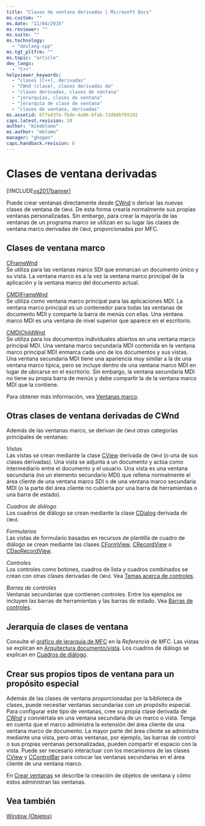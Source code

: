 ```yaml
---
title: "Clases de ventana derivadas | Microsoft Docs"
ms.custom: ""
ms.date: "11/04/2016"
ms.reviewer: ""
ms.suite: ""
ms.technology: 
  - "devlang-cpp"
ms.tgt_pltfrm: ""
ms.topic: "article"
dev_langs: 
  - "C++"
helpviewer_keywords: 
  - "clases [C++], derivadas"
  - "CWnd (clase), clases derivadas de"
  - "clases derivadas, clases de ventana"
  - "jerarquías, clases de ventana"
  - "jerarquía de clase de ventana"
  - "clases de ventana, derivadas"
ms.assetid: 6f7e437e-fbde-4a06-bfab-72d9dbf05292
caps.latest.revision: 10
author: "mikeblome"
ms.author: "mblome"
manager: "ghogen"
caps.handback.revision: 6
---
```

# Clases de ventana derivadas
[!INCLUDE[vs2017banner](../assembler/inline/includes/vs2017banner.md)]

Puede crear ventanas directamente desde [CWnd](../mfc/reference/cwnd-class.md) o derivar las nuevas clases de ventana de `CWnd`.  De esta forma crearía normalmente sus propias ventanas personalizadas.  Sin embargo, para crear la mayoría de las ventanas de un programa marco se utilizan en su lugar las clases de ventana marco derivadas de `CWnd`, proporcionadas por MFC.  
  
## Clases de ventana marco  
 [CFrameWnd](../mfc/reference/cframewnd-class.md)  
 Se utiliza para las ventanas marco SDI que enmarcan un documento único y su vista.  La ventana marco es a la vez la ventana marco principal de la aplicación y la ventana marco del documento actual.  
  
 [CMDIFrameWnd](../mfc/reference/cmdiframewnd-class.md)  
 Se utiliza como ventana marco principal para las aplicaciones MDI.  La ventana marco principal es un contenedor para todas las ventanas de documento MDI y comparte la barra de menús con ellas.  Una ventana marco MDI es una ventana de nivel superior que aparece en el escritorio.  
  
 [CMDIChildWnd](../mfc/reference/cmdichildwnd-class.md)  
 Se utiliza para los documentos individuales abiertos en una ventana marco principal MDI.  Una ventana marco secundaria MDI contenida en la ventana marco principal MDI enmarca cada uno de los documentos y sus vistas.  Una ventana secundaria MDI tiene una apariencia muy similar a la de una ventana marco típica, pero se incluye dentro de una ventana marco MDI en lugar de ubicarse en el escritorio.  Sin embargo, la ventana secundaria MDI no tiene su propia barra de menús y debe compartir la de la ventana marco MDI que la contiene.  
  
 Para obtener más información, vea [Ventanas marco](../mfc/frame-windows.md).  
  
## Otras clases de ventana derivadas de CWnd  
 Además de las ventanas marco, se derivan de `CWnd` otras categorías principales de ventanas:  
  
 *Vistas*  
 Las vistas se crean mediante la clase [CView](../mfc/reference/cview-class.md) derivada de `CWnd` \(o una de sus clases derivadas\).  Una vista se adjunta a un documento y actúa como intermediario entre el documento y el usuario.  Una vista es una ventana secundaria \(no un elemento secundario MDI\) que rellena normalmente el área cliente de una ventana marco SDI o de una ventana marco secundaria MDI \(o la parte del área cliente no cubierta por una barra de herramientas o una barra de estado\).  
  
 *Cuadros de diálogo*  
 Los cuadros de diálogo se crean mediante la clase [CDialog](../mfc/reference/cdialog-class.md) derivada de `CWnd`.  
  
 *Formularios*  
 Las vistas de formulario basadas en recursos de plantilla de cuadro de diálogo se crean mediante las clases [CFormView](../mfc/reference/cformview-class.md), [CRecordView](../mfc/reference/crecordview-class.md) o [CDaoRecordView](../mfc/reference/cdaorecordview-class.md).  
  
 *Controles*  
 Los controles como botones, cuadros de lista y cuadros combinados se crean con otras clases derivadas de `CWnd`.  Vea [Temas acerca de controles](../mfc/controls-mfc.md).  
  
 *Barras de controles*  
 Ventanas secundarias que contienen controles.  Entre los ejemplos se incluyen las barras de herramientas y las barras de estado.  Vea [Barras de controles](../mfc/control-bars.md).  
  
## Jerarquía de clases de ventana  
 Consulte el [gráfico de jerarquía de MFC](../mfc/hierarchy-chart.md) en la *Referencia de MFC*.  Las vistas se explican en [Arquitectura documento\/vista](../mfc/document-view-architecture.md).  Los cuadros de diálogo se explican en [Cuadros de diálogo](../mfc/dialog-boxes.md).  
  
## Crear sus propios tipos de ventana para un propósito especial  
 Además de las clases de ventana proporcionadas por la biblioteca de clases, puede necesitar ventanas secundarias con un propósito especial.  Para configurar este tipo de ventanas, cree su propia clase derivada de [CWnd](../mfc/reference/cwnd-class.md) y conviértala en una ventana secundaria de un marco o vista.  Tenga en cuenta que el marco administra la extensión del área cliente de una ventana marco de documento.  La mayor parte del área cliente se administra mediante una vista, pero otras ventanas, por ejemplo, las barras de control o sus propias ventanas personalizadas, pueden compartir el espacio con la vista.  Puede ser necesario interactuar con los mecanismos de las clases [CView](../mfc/reference/cview-class.md) y [CControlBar](../mfc/reference/ccontrolbar-class.md) para colocar las ventanas secundarias en el área cliente de una ventana marco.  
  
 En [Crear ventanas](../mfc/creating-windows.md) se describe la creación de objetos de ventana y cómo estos administran las ventanas.  
  
## Vea también  
 [Window \(Objetos\)](../mfc/window-objects.md)